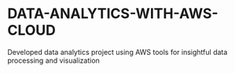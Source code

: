 # DATA-ANALYTICS-WITH-AWS-CLOUD

Developed data analytics project using AWS tools 
for insightful data processing and visualization
